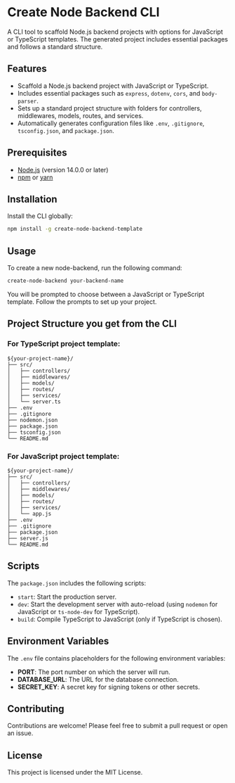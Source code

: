 
# Create Node Backend CLI

A CLI tool to scaffold Node.js backend projects with options for JavaScript or TypeScript templates. The generated project includes essential packages and follows a standard structure.

## Features

- Scaffold a Node.js backend project with JavaScript or TypeScript.
- Includes essential packages such as `express`, `dotenv`, `cors`, and `body-parser`.
- Sets up a standard project structure with folders for controllers, middlewares, models, routes, and services.
- Automatically generates configuration files like `.env`, `.gitignore`, `tsconfig.json`, and `package.json`.

## Prerequisites

- [Node.js](https://nodejs.org/) (version 14.0.0 or later)
- [npm](https://www.npmjs.com/) or [yarn](https://yarnpkg.com/)

## Installation

Install the CLI globally:

```bash
npm install -g create-node-backend-template
```

## Usage

To create a new node-backend, run the following command:

```bash
create-node-backend your-backend-name
```

You will be prompted to choose between a JavaScript or TypeScript template. Follow the prompts to set up your project.

## Project Structure you get from the CLI

### For TypeScript project template:

```
${your-project-name}/
├── src/
│   ├── controllers/
│   ├── middlewares/
│   ├── models/
│   ├── routes/
│   ├── services/
│   └── server.ts
├── .env
├── .gitignore
├── nodemon.json
├── package.json
├── tsconfig.json
└── README.md
```

### For JavaScript project template:

```
${your-project-name}/
├── src/
│   ├── controllers/
│   ├── middlewares/
│   ├── models/
│   ├── routes/
│   ├── services/
│   └── app.js
├── .env
├── .gitignore
├── package.json
├── server.js
└── README.md
```

## Scripts

The `package.json` includes the following scripts:

- `start`: Start the production server.
- `dev`: Start the development server with auto-reload (using `nodemon` for JavaScript or `ts-node-dev` for TypeScript).
- `build`: Compile TypeScript to JavaScript (only if TypeScript is chosen).

## Environment Variables

The `.env` file contains placeholders for the following environment variables:

- **PORT**: The port number on which the server will run.
- **DATABASE_URL**: The URL for the database connection.
- **SECRET_KEY**: A secret key for signing tokens or other secrets.

## Contributing

Contributions are welcome! Please feel free to submit a pull request or open an issue.

## License

This project is licensed under the MIT License.

